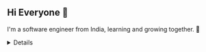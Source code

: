 ## Hi Everyone 👋
I'm a software engineer from India, learning and growing together. 🚀

<details>
<summary>
  Details 
</summary>

### **Web Technologies**
* JavaScript 🌐
* HTML, CSS 🎨
* Node.js 🌳
* SCSS 🎨
* React.js ⚛️

### **Application Development**
* C++ 💪
* Java (sort of) ☕

### **Productivity Utilities**
* Vim (Faster and Better for efficiency) ⚡
* Tmux (Session Manager for Projects) 📦
* Linux (Using Hyprland Window Manager) 🐧

### **Languages**
* English 🇬🇧
* Hindi 🇮🇳

## **What I'm Currently Learning**
* Building Projects 🛠️
* Exploring and adapting new web technologies 🌐
* Started Learning into Machine Learning 🧠
